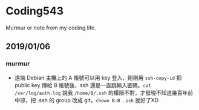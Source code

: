 # Coding543
Murmur or note from my coding life.

## 2019/01/06
### murmur
- 遠端 Debian 主機上的 A 帳號可以用 key 登入，剛剛用 `ssh-copy-id` 把 public key 傳給 B 帳號後，ssh 還是一直跳輸入密碼。`cat /var/log/auth.log` 說我 `/home/B/.ssh` 的權限不對，才發現不知道幾百年前中邪，把 .ssh 的 group 改成 git，`chown B:B .ssh` 就好了XD
